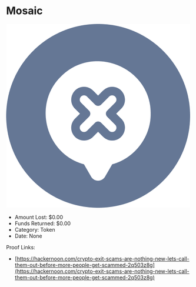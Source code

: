 # Mosaic
![Mosaic](/rektimages/Mosaic.png)
- Amount Lost: $0.00
- Funds Returned: $0.00
- Category: Token
- Date: None



Proof Links:
- [https://hackernoon.com/crypto-exit-scams-are-nothing-new-lets-call-them-out-before-more-people-get-scammed-2q503z8g](https://hackernoon.com/crypto-exit-scams-are-nothing-new-lets-call-them-out-before-more-people-get-scammed-2q503z8g)


